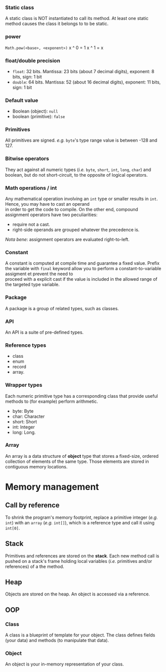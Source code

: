 ### Static class
A static class is NOT instantiated to call its method. At least one static method causes the class it belongs to to be static.

### power
`Math.pow(<base>, <exponent>)`
x ^ 0 = 1
x ^ 1 = x   

### float/double precision
- `float`: 32 bits. Mantissa: 23 bits (about 7 decimal digits), exponent: 8 bits, sign: 1 bit
- `double`: 64 bits. Mantissa: 52 (about 16 decimal digits), exponent: 11 bits, sign: 1 bit

### Default value
- Boolean (object): `null`
- boolean (primitive): `false`

### Primitives
All primitives are signed. *e.g.* `byte`'s type range value is between -128 and 127.


### Bitwise operators
They act against all numeric types (*i.e.* `byte`, `short`, `int`, `long`, `char`) and boolean, but do not short-circuit, 
to the opposite of logical operators.

### Math operations / int
Any mathematical operation involving an `int` type or smaller results in `int`. Hence, you may have to cast an operand \
in order to get the code to compile.
On the other end, compound assignment operators have two peculiarities:
- require not a cast.
- right-side operands are grouped whatever the precedence is.

*Nota bene*: assignment operators are evaluated right-to-left.

### Constant
A constant is computed at compile time and guarantee a fixed value.
Prefix the variable with `final` keyword allow you to perform a constant-to-variable assigment et prevent the need to \
proceed with a explicit cast if the value is included in the allowed range of the targeted type variable.


### Package
A package is a group of related types, such as classes.

### API
An API is a suite of pre-defined types.

### Reference types
- class
- enum
- record 
- array.

### Wrapper types
Each numeric primitive type has a corresponding class that provide useful methods to (for example) perform arithmetic.
- byte: Byte
- char: Character
- short: Short
- int: Integer
- long: Long.

### Array
An array is a data structure of **object** type that stores a fixed-size, ordered collection of elements of the same type.
Those elements are stored in contiguous memory locations.


# Memory management
## Call by reference
To shrink the program's memory footprint, replace a primitive integer (*e.g.* `int`) with an `array` (*e.g.* `int[]`), 
which is a reference type and call it using `int[0]`.

## Stack
Primitives and references are stored on the **stack**. Each new method call is pushed on a stack's frame holding local 
variables (*i.e.* primitives and/or references) of a the method.

## Heap
Objects are stored on the heap. An object is accessed via a reference.

## OOP
### Class
A class is a blueprint of template for your object. The class defines fields (your data) and methods (to manipulate that
data).

### Object
An object is your in-memory representation of your class.